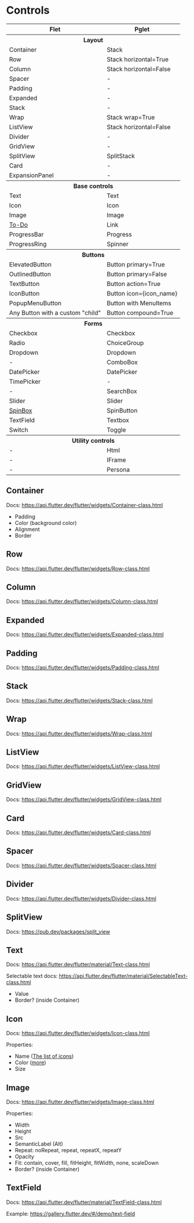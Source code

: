 # Controls

<table>
    <tr>
        <th>Flet</td>
        <th>Pglet</td>
    </tr>
    <tr><th colspan="2">Layout</th></tr>
    <tr>
        <td>Container</td>
        <td>Stack</td>
    </tr>
    <tr>
        <td>Row</td>
        <td>Stack horizontal=True</td>
    </tr>
    <tr>
        <td>Column</td>
        <td>Stack horizontal=False</td>
    </tr>
    <tr>
        <td>Spacer</td>
        <td>-</td>
    </tr>
    <tr>
        <td>Padding</td>
        <td>-</td>
    </tr>        
    <tr>
        <td>Expanded</td>
        <td>-</td>
    </tr>
    <tr>
        <td>Stack</td>
        <td>-</td>
    </tr>
    <tr>
        <td>Wrap</td>
        <td>Stack wrap=True</td>
    </tr>
    <tr>
        <td>ListView</td>
        <td>Stack horizontal=False</td>
    </tr>
    <tr>
        <td>Divider</td>
        <td>-</td>
    </tr>    
    <tr>
        <td>GridView</td>
        <td>-</td>
    </tr>
    <tr>
        <td>SplitView</td>
        <td>SplitStack</td>
    </tr>
    <tr>
        <td>Card</td>
        <td>-</td>
    </tr>
    <tr>
        <td>ExpansionPanel</td>
        <td>-</td>
    </tr>
    <tr><th colspan="2">Base controls</th></tr>
    <tr>
        <td>Text</td>
        <td>Text</td>
    </tr>
    <tr>
        <td>Icon</td>
        <td>Icon</td>
    </tr>
    <tr>
        <td>Image</td>
        <td>Image</td>
    </tr>
    <tr>
        <td><a href="https://stackoverflow.com/questions/43583411/how-to-create-a-hyperlink-in-flutter-widget">To-Do</a></td>
        <td>Link</td>
    </tr>
    <tr>
        <td>ProgressBar</td>
        <td>Progress</td>
    </tr>
    <tr>
        <td>ProgressRing</td>
        <td>Spinner</td>
    </tr>
    <tr><th colspan="2">Buttons</th></tr>
    <tr>
        <td>ElevatedButton</td>
        <td>Button primary=True</td>
    </tr>
    <tr>
        <td>OutlinedButton</td>
        <td>Button primary=False</td>
    </tr>
    <tr>
        <td>TextButton</td>
        <td>Button action=True</td>
    </tr>
    <tr>
        <td>IconButton</td>
        <td>Button icon={icon_name}</td>
    </tr>
    <tr>
        <td>PopupMenuButton</td>
        <td>Button with MenuItems</td>
    </tr>    
    <tr>
        <td>Any Button with a custom "child"</td>
        <td>Button compound=True</td>
    </tr>
    <tr><th colspan="2">Forms</th></tr>
    <tr>
        <td>Checkbox</td>
        <td>Checkbox</td>
    </tr>
    <tr>
        <td>Radio</td>
        <td>ChoiceGroup</td>
    </tr>
    <tr>
        <td>Dropdown</td>
        <td>Dropdown</td>
    </tr>
    <tr>
        <td>-</td>
        <td>ComboBox</td>
    </tr>
    <tr>
        <td>DatePicker</td>
        <td>DatePicker</td>
    </tr>
    <tr>
        <td>TimePicker</td>
        <td>-</td>
    </tr>
    <tr>
        <td>-</td>
        <td>SearchBox</td>
    </tr>
    <tr>
        <td>Slider</td>
        <td>Slider</td>
    </tr>
    <tr>
        <td><a href="https://pub.dev/packages/flutter_spinbox">SpinBox</a></td>
        <td>SpinButton</td>
    </tr>
    <tr>
        <td>TextField</td>
        <td>Textbox</td>
    </tr>
    <tr>
        <td>Switch</td>
        <td>Toggle</td>
    </tr>
    <tr><th colspan="2">Utility controls</th></tr>
    <tr>
        <td>-</td>
        <td>Html</td>
    </tr>
    <tr>
        <td>-</td>
        <td>IFrame</td>
    </tr>
    <tr>
        <td>-</td>
        <td>Persona</td>
    </tr>
</table>

## Container

Docs: https://api.flutter.dev/flutter/widgets/Container-class.html

- Padding
- Color (background color)
- Alignment
- Border

## Row

Docs: https://api.flutter.dev/flutter/widgets/Row-class.html

## Column

Docs: https://api.flutter.dev/flutter/widgets/Column-class.html

## Expanded

Docs: https://api.flutter.dev/flutter/widgets/Expanded-class.html

## Padding

Docs: https://api.flutter.dev/flutter/widgets/Padding-class.html

## Stack

Docs: https://api.flutter.dev/flutter/widgets/Stack-class.html

## Wrap

Docs: https://api.flutter.dev/flutter/widgets/Wrap-class.html

## ListView

Docs: https://api.flutter.dev/flutter/widgets/ListView-class.html

## GridView

Docs: https://api.flutter.dev/flutter/widgets/GridView-class.html

## Card

Docs: https://api.flutter.dev/flutter/widgets/Card-class.html

## Spacer

Docs: https://api.flutter.dev/flutter/widgets/Spacer-class.html

## Divider

Docs: https://api.flutter.dev/flutter/widgets/Divider-class.html

## SplitView

Docs: https://pub.dev/packages/split_view

## Text

Docs: https://api.flutter.dev/flutter/material/Text-class.html

Selectable text docs: https://api.flutter.dev/flutter/material/SelectableText-class.html

- Value
- Border? (inside Container)

## Icon

Docs: https://api.flutter.dev/flutter/widgets/Icon-class.html

Properties:

- Name ([The list of icons](https://api.flutter.dev/flutter/material/Icons-class.html))
- Color ([more](https://api.flutter.dev/flutter/dart-ui/Color-class.html))
- Size

## Image

Docs: https://api.flutter.dev/flutter/widgets/Image-class.html

Properties:

- Width
- Height
- Src
- SemanticLabel (Alt)
- Repeat: noRepeat, repeat, repeatX, repeatY
- Opacity
- Fit: contain, cover, fill, fitHeight, fitWidth, none, scaleDown
- Border? (inside Container)

## TextField

Docs: https://api.flutter.dev/flutter/material/TextField-class.html

Example: https://gallery.flutter.dev/#/demo/text-field
